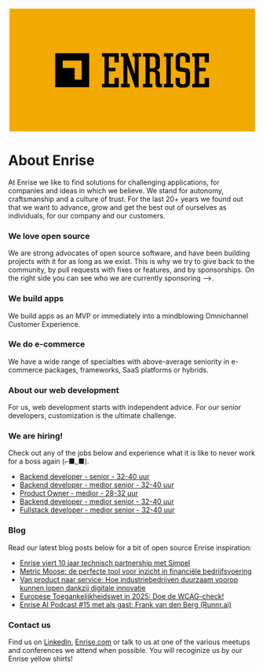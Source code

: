 <p align="center"><a href="https://enrise.com" target="_blank"><img src="https://github.com/enrise/.github/blob/master/images/logo.png?raw=true"></a></p>

# About Enrise

At Enrise we like to find solutions for challenging applications, for companies and ideas in which we believe. We stand for autonomy, craftsmanship and a culture of trust. For the last 20+ years we found out that we want to advance, grow and get the best out of ourselves as individuals, for our company and our customers.

### We love open source

We are strong advocates of open source software, and have been building projects with it for as long as we exist.
This is why we try to give back to the community, by pull requests with fixes or features, and by sponsorships.
On the right side you can see who we are currently sponsoring -->.

### We build apps
We build apps as an MVP or immediately into a mindblowing Omnichannel Customer Experience.

### We do e-commerce
We have a wide range of specialties with above-average seniority in e-commerce packages, frameworks, SaaS platforms or hybrids.

### About our web development
For us, web development starts with independent advice. For our senior developers, customization is the ultimate challenge.

### We are hiring!

Check out any of the jobs below and experience what it is like to never work for a boss again (⌐■_■).

<!-- JOB-LIST:START -->
- [Backend developer - senior - 32-40 uur](https://jobs.enrise.com/backend-developer)
- [Backend developer - medior senior - 32-40 uur](https://jobs.enrise.com/backend-developer-team-enigma/nl?token=7dff2b3adb1a1555ee5d26d0dbad1722)
- [Product Owner - medior - 28-32 uur](https://jobs.enrise.com/product-owner-team-motivo/nl)
- [Backend developer - medior senior - 32-40 uur](https://jobs.enrise.com/backend-developer-team-motivo-2/nl)
- [Fullstack developer - medior senior - 32-40 uur](https://jobs.enrise.com/fullstack-developer-team-motivo/nl)
<!-- JOB-LIST:END -->

### Blog

Read our latest blog posts below for a bit of open source Enrise inspiration:

<!-- POST-LIST:START -->
- [Enrise viert 10 jaar technisch partnership met Simpel](https://enrise.com/2024/11/enrise-viert-10-jaar-technisch-partnership-met-simpel/)
- [Metric Moose: de perfecte tool voor inzicht in financiële bedrijfsvoering](https://enrise.com/2024/10/finance-tool/)
- [Van product naar service: Hoe industriebedrijven duurzaam voorop kunnen lopen dankzij digitale innovatie](https://enrise.com/2024/10/van-product-naar-service-hoe-industriebedrijven-met-digitale-innovatie-voorop-kunnen-lopen-met-duurzaamheid/)
- [Europese Toegankelijkheidswet in 2025: Doe de WCAG-check!](https://enrise.com/2024/10/check-hoe-toegankelijk-jouw-website-is/)
- [Enrise AI Podcast #15 met als gast: Frank van den Berg &lpar;Runnr.ai&rpar;](https://enrise.com/2024/10/enrise-ai-podcast-15-met-als-gast-frank-vanden-berg/)
<!-- POST-LIST:END -->

### Contact us

Find us on <a href="https://www.linkedin.com/company/enrise/" target="_blank">LinkedIn</a>, <a href="https://enrise.com" target="_blank">Enrise.com</a> or talk to us at one of the various meetups and conferences we attend when possible. You will recoginize us by our Enrise yellow shirts!
